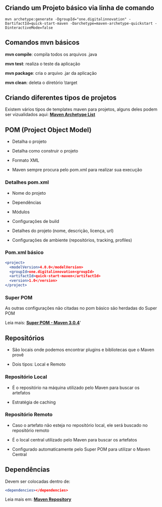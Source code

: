 ## Criando um Projeto básico via linha de comando

````
mvn archetype:generate -DgroupId="one.digitalinnovation" -DartifactId=quick-start-maven -Darchetype=maven-archetype-quickstart -DinteractiveMode=false
````

## Comandos mvn básicos

**mvn compile**: compila todos os arquivos .java

**mvn test**: realiza o teste da aplicação

**mvn package**: cria o arquivo .jar da aplicação

**mvn clean**: deleta o diretório \target

## Criando diferentes tipos de projetos

Existem vários tipos de templates maven para projetos, alguns deles podem ser vizualidados aqui: 
**[Maven Archetype List](https://maven.apache.org/archetypes/)**

## POM (Project Object Model)

* Detalha o projeto

* Detalha como construir o projeto

* Formato XML

* Maven sempre procura pelo pom.xml para realizar sua execução

### Detalhes pom.xml

* Nome do projeto

* Dependências

* Módulos

* Configurações de build

* Detalhes do projeto (nome, descrição, licença, url)

* Configurações de ambiente (repositórios, tracking, profiles)

### Pom.xml básico

``````apache
<project>
  <modelVersion>4.0.0</modelVersion>
  <groupId>one.digitalinnovation<groupId>
  <artifactId>quick-start-maven</artifactId>
  <version>1.0</version>
</project>
``````

### Super POM

As outras configurações não citadas no pom básico são herdadas do Super POM

Leia mais: **[Super POM - Maven 3.0.4](https://maven.apache.org/ref/3.0.4/maven-model-builder/super-pom.html)**'

## Repositórios

* São locais onde podemos encontrar plugins e bibliotecas que o Maven provê

* Dois tipos: Local e Remoto

### Repositório Local

* É o repositório na máquina utilizado pelo Maven para buscar os artefatos

* Estratégia de caching

### Repositório Remoto

* Caso o artefato não esteja no repositório local, ele será buscado no repositório remoto

* É o local central utilizado pelo Maven para buscar os artefatos

* Configurado automaticamente pelo Super POM para utilizar o Maven Central

## Dependências

Devem ser colocadas dentro de:
``````apache
<dependencies></dependencies>
``````

Leia mais em: **[Maven Repository](https://mvnrepository.com/)**

##